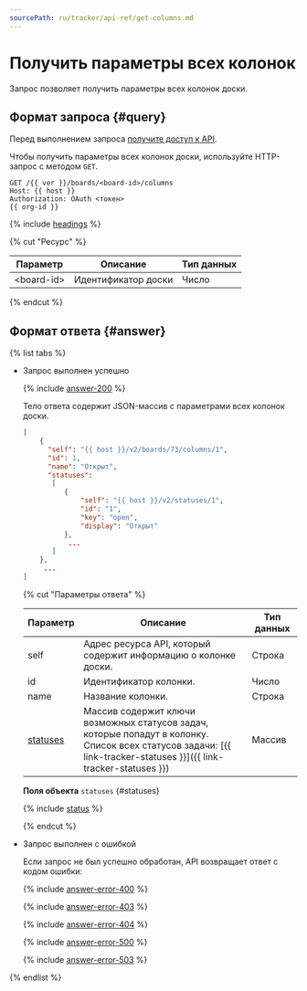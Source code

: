 ```yaml
---
sourcePath: ru/tracker/api-ref/get-columns.md
---
```

# Получить параметры всех колонок

Запрос позволяет получить параметры всех колонок доски.

## Формат запроса {#query}

Перед выполнением запроса [получите доступ к API](concepts/access.md).

Чтобы получить параметры всех колонок доски, используйте HTTP-запрос с методом `GET`.

```
GET /{{ ver }}/boards/<board-id>/columns
Host: {{ host }}
Authorization: OAuth <токен>
{{ org-id }}
```

{% include [headings](../_includes/tracker/api/headings.md) %}

{% cut "Ресурс" %}

Параметр | Описание | Тип данных
----- | ----- | -----
\<board-id\> | Идентификатор доски | Число

{% endcut %}

## Формат ответа {#answer}

{% list tabs %}

- Запрос выполнен успешно

    {% include [answer-200](../_includes/tracker/api/answer-200.md) %}

    Тело ответа содержит JSON-массив с параметрами всех колонок доски.

    ```json
    [
        {
          "self": "{{ host }}/v2/boards/73/columns/1",
          "id": 1,
          "name": "Открыт",
          "statuses":
           [
              {
                  "self": "{{ host }}/v2/statuses/1",
                  "id": "1",
                  "key": "open",
                  "display": "Открыт"
              },
               ...
           ]
        },
         ...
    ]
    ```

    {% cut "Параметры ответа" %}

    Параметр | Описание | Тип данных
    -------- | -------- | ----------
    self | Адрес ресурса API, который содержит информацию о колонке доски. |  Строка
    id | Идентификатор колонки. |  Число
    name | Название колонки. |  Строка
    [statuses](#statuses) | Массив содержит ключи возможных статусов задач, которые попадут в колонку.<br/>Список всех статусов задачи: [{{ link-tracker-statuses }}]({{ link-tracker-statuses }}) | Массив

    **Поля объекта** `statuses` {#statuses}

    {% include [status](../_includes/tracker/api/status.md) %}

    {% endcut %}

- Запрос выполнен с ошибкой

    Если запрос не был успешно обработан, API возвращает ответ с кодом ошибки:

    {% include [answer-error-400](../_includes/tracker/api/answer-error-400.md) %}

    {% include [answer-error-403](../_includes/tracker/api/answer-error-403.md) %}

    {% include [answer-error-404](../_includes/tracker/api/answer-error-404.md) %}

    {% include [answer-error-500](../_includes/tracker/api/answer-error-500.md) %}

    {% include [answer-error-503](../_includes/tracker/api/answer-error-503.md) %}

{% endlist %}
